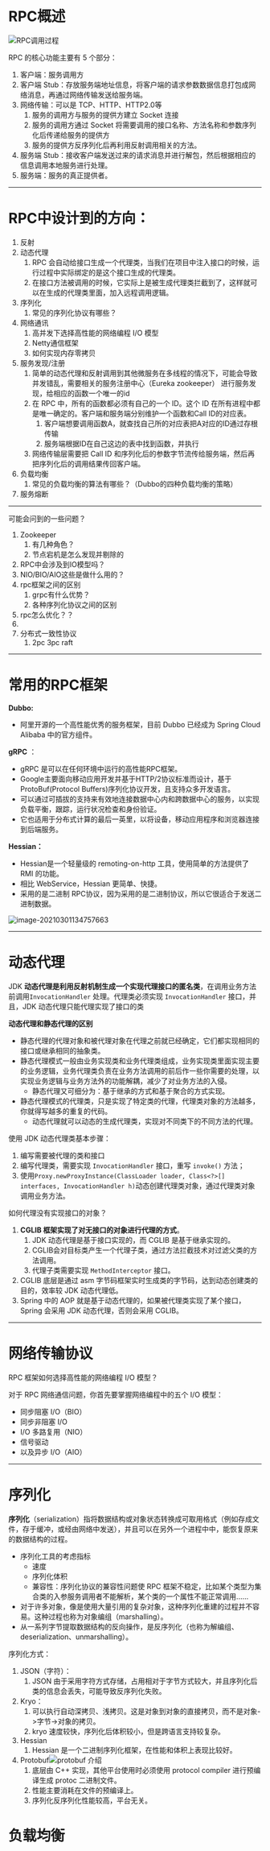 # RPC概述

![RPC调用过程](http://haoimg.hifool.cn//img/watermark,type_ZmFuZ3poZW5naGVpdGk,shadow_10,text_aHR0cHM6Ly9ibG9nLmNzZG4ubmV0L3NzMTIzbWxr,size_16,color_FFFFFF,t_70.png)

RPC 的核心功能主要有 5 个部分：

1. 客户端：服务调用方
2. 客户端 Stub：存放服务端地址信息，将客户端的请求参数数据信息打包成网络消息，再通过网络传输发送给服务端。
3. 网络传输：可以是 TCP、HTTP、HTTP2.0等
    1. 服务的调用方与服务的提供方建立 Socket 连接
    2. 服务的调用方通过 Socket 将需要调用的接口名称、方法名称和参数序列化后传递给服务的提供方
    3. 服务的提供方反序列化后再利用反射调用相关的方法。
4. 服务端 Stub：接收客户端发送过来的请求消息并进行解包，然后根据相应的信息调用本地服务进行处理。
5. 服务端：服务的真正提供者。



---

# RPC中设计到的方向：

1. 反射
2. 动态代理
    1. RPC 会自动给接口生成一个代理类，当我们在项目中注入接口的时候，运行过程中实际绑定的是这个接口生成的代理类。
    2. 在接口方法被调用的时候，它实际上是被生成代理类拦截到了，这样就可以在生成的代理类里面，加入远程调用逻辑。
3. 序列化
    1. 常见的序列化协议有哪些？
4. 网络通讯
    1. 高并发下选择高性能的网络编程 I/O 模型
    2. Netty通信框架
    3. 如何实现内存零拷贝
5. 服务发现/注册
    1. 简单的动态代理和反射调用到其他微服务在多线程的情况下，可能会导致并发错乱，需要相关的服务注册中心（Eureka zookeeper） 进行服务发现，给相应的函数一个唯一的id
    2. 在 RPC 中，所有的函数都必须有自己的一个 ID。这个 ID 在所有进程中都是唯一确定的。客户端和服务端分别维护一个函数和Call ID的对应表。
        1. 客户端想要调用函数A，就查找自己所的对应表把A对应的ID通过存根传输
        2. 服务端根据ID在自己这边的表中找到函数，并执行
    3. 网络传输层需要把 Call ID 和序列化后的参数字节流传给服务端，然后再把序列化后的调用结果传回客户端。
6. 负载均衡
    1. 常见的负载均衡的算法有哪些？（Dubbo的四种负载均衡的策略）
7. 服务熔断



---



可能会问到的一些问题？

1. Zookeeper 
    1. 有几种角色？
    2. 节点宕机是怎么发现并剔除的
2. RPC中会涉及到IO模型吗？
3. NIO/BIO/AIO这些是做什么用的？
4. rpc框架之间的区别
    1. grpc有什么优势？
    2. 各种序列化协议之间的区别
5. rpc怎么优化？？
6. 
7. 分布式一致性协议
    1. 2pc 3pc raft



---

# 常用的RPC框架

**Dubbo:** 

* 阿里开源的一个高性能优秀的服务框架，目前 Dubbo 已经成为 Spring Cloud Alibaba 中的官方组件。 

**gRPC** ：

* gRPC 是可以在任何环境中运行的高性能RPC框架。
* Google主要面向移动应用开发并基于HTTP/2协议标准而设计，基于ProtoBuf(Protocol Buffers)序列化协议开发，且支持众多开发语言。
* 可以通过可插拔的支持来有效地连接数据中心内和跨数据中心的服务，以实现负载平衡，跟踪，运行状况检查和身份验证。
* 它也适用于分布式计算的最后一英里，以将设备，移动应用程序和浏览器连接到后端服务。 

**Hessian：** 

* Hessian是一个轻量级的 remoting-on-http 工具，使用简单的方法提供了 RMI 的功能。 
* 相比 WebService，Hessian 更简单、快捷。
* 采用的是二进制 RPC协议，因为采用的是二进制协议，所以它很适合于发送二进制数据。



![image-20210301134757663](http://haoimg.hifool.cn/img/image-20210301134757663.png)



---

# 动态代理

JDK **动态代理是利用反射机制生成一个实现代理接口的匿名类**，在调用业务方法前调用`InvocationHandler` 处理。代理类必须实现 `InvocationHandler` 接口，并且，JDK 动态代理只能代理实现了接口的类



**动态代理和静态代理的区别**

* 静态代理的代理对象和被代理对象在代理之前就已经确定，它们都实现相同的接口或继承相同的抽象类。
* 静态代理模式一般由业务实现类和业务代理类组成，业务实现类里面实现主要的业务逻辑，业务代理类负责在业务方法调用的前后作一些你需要的处理，以实现业务逻辑与业务方法外的功能解耦，减少了对业务方法的入侵。
    * 静态代理又可细分为：基于继承的方式和基于聚合的方式实现。
* 静态代理模式的代理类，只是实现了特定类的代理，代理类对象的方法越多，你就得写越多的重复的代码。
    * 动态代理就可以动态的生成代理类，实现对不同类下的不同方法的代理。





使用 JDK 动态代理类基本步骤：

1. 编写需要被代理的类和接口
2. 编写代理类，需要实现 `InvocationHandler` 接口，重写 `invoke()` 方法；
3. 使用`Proxy.newProxyInstance(ClassLoader loader, Class<?>[] interfaces, InvocationHandler h)`动态创建代理类对象，通过代理类对象调用业务方法。



如何代理没有实现接口的对象？

1. **CGLIB 框架实现了对无接口的对象进行代理的方式**。
    1. JDK 动态代理是基于接口实现的，而 CGLIB 是基于继承实现的。
    2. CGLIB会对目标类产生一个代理子类，通过方法拦截技术对过滤父类的方法调用。
    3. 代理子类需要实现 `MethodInterceptor` 接口。
2. CGLIB 底层是通过 asm 字节码框架实时生成类的字节码，达到动态创建类的目的，效率较 JDK 动态代理低。
3. Spring 中的 AOP 就是基于动态代理的，如果被代理类实现了某个接口，Spring 会采用 JDK 动态代理，否则会采用 CGLIB。

---

# 网络传输协议

RPC 框架如何选择高性能的网络编程 I/O 模型？

对于 RPC 网络通信问题，你首先要掌握网络编程中的五个 I/O 模型：

- 同步阻塞 I/O（BIO）
- 同步非阻塞 I/O
- I/O 多路复用（NIO）
- 信号驱动
- 以及异步 I/O（AIO）





---

# 序列化

**序列化**（serialization）指将数据结构或对象状态转换成可取用格式（例如存成文件，存于缓冲，或经由网络中发送），并且可以在另外一个进程中中，能恢复原来的数据结构的过程。

* 序列化工具的考虑指标
    * 速度
    * 序列化体积
    * 兼容性：序列化协议的兼容性问题使 RPC 框架不稳定，比如某个类型为集合类的入参服务调用者不能解析，某个类的一个属性不能正常调用......
* 对于许多对象，像是使用大量引用的复杂对象，这种序列化重建的过程并不容易。这种过程也称为对象编组（marshalling）。
* 从一系列字节提取数据结构的反向操作，是反序列化（也称为解编组、deserialization、unmarshalling）。



序列化方式：

1. JSON（字符）：
    1. JSON 由于采用字符方式存储，占用相对于字节方式较大，并且序列化后类的信息会丢失，可能导致反序列化失败。
2. Kryo：
    1. 可以执行自动深拷贝、浅拷贝。这是对象到对象的直接拷贝，而不是对象->字节->对象的拷贝。
    2. kryo 速度较快，序列化后体积较小，但是跨语言支持较复杂。
3. Hessian
    1. Hessian 是一个二进制序列化框架，在性能和体积上表现比较好。
4. Protobuf![protobuf 介绍](https://www.jianshu.com/p/a24c88c0526a)
    1. 底层由 C++ 实现，其他平台使用时必须使用 protocol compiler 进行预编译生成 protoc 二进制文件。
    2. 性能主要消耗在文件的预编译上。
    3. 序列化反序列化性能较高，平台无关。

# 负载均衡